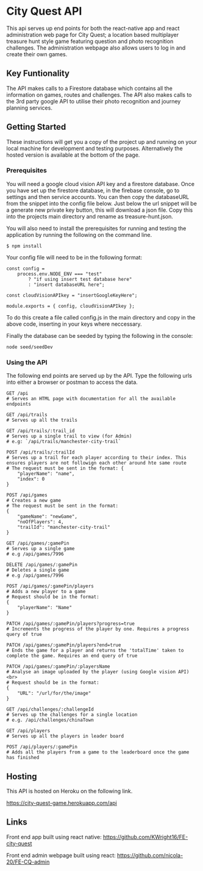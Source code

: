 # City Quest API

This api serves up end points for both the react-native app and react administration web page for City Quest; a location based multiplayer treasure hunt style game featuring question and photo recognition challenges. The administration webpage also allows users to log in and create their own games.

## Key Funtionality
The API makes calls to a Firestore database which contains all the information on games, routes and challenges. The API also makes calls to the 3rd party google API to utilise their photo recognition and journey planning services.

## Getting Started

These instructions will get you a copy of the project up and running on your local machine for development and testing purposes. Alternatively the hosted version is available at the bottom of the page.

### Prerequisites

You will need a google cloud vision API key and a firestore database. Once you have set up the firestore database, in the firebase console, go to settings and then service accounts. You can then copy the databaseURL from the snippet into the config file below. Just below the url snippet will be a generate new private key button, this will download a json file. Copy this into the projects main directory and rename as treasure-hunt.json. 

You will also need to install the prerequisites for running and testing the application by running the following on the command line.

```
$ npm install
```

Your config file will need to be in the following format:

```
const config =
    process.env.NODE_ENV === "test"
        ? "if using insert test database here"
        : "insert databaseURL here";

const cloudVisionAPIkey = "insertGoogleKeyHere";

module.exports = { config, cloudVisionAPIkey };

```

To do this create a file called config.js in the main directory and copy in the above code, inserting in your keys where neccessary.

Finally the database can be seeded by typing the following in the console:
```
node seed/seedDev
```

### Using the API

The following end points are served up by the API. Type the following urls into either a browser or postman to access the data.

```http
GET /api
# Serves an HTML page with documentation for all the available endpoints
```

```http
GET /api/trails
# Serves up all the trails
```

```http
GET /api/trails/:trail_id
# Serves up a single trail to view (for Admin)
# e.g: `/api/trails/manchester-city-trail`
```

```http
POST /api/trails/:trailId
# Serves up a trail for each player according to their index. This ensures players are not followign each other around hte same route
# The request must be sent in the format: {
    "playerName": "name",
    "index": 0
}
```

```http
POST /api/games
# Creates a new game
# The request must be sent in the format:
{
    "gameName": "newGame",
    "noOfPlayers": 4,
    "trailId": "manchester-city-trail"
}
```

```http
GET /api/games/:gamePin
# Serves up a single game
# e.g /api/games/7996
```

```http
DELETE /api/games/:gamePin
# Deletes a single game
# e.g /api/games/7996
```

```http
POST /api/games/:gamePin/players
# Adds a new player to a game 
# Request should be in the format:
{
    "playerName": "Name"
}
```

```http
PATCH /api/games/:gamePin/players?progress=true
# Increments the progress of the player by one. Requires a progress query of true

```

```http
PATCH /api/games/:gamePin/players?end=true
# Ends the game for a player and returns the 'totalTime' taken to complete the game. Requires an end query of true
```

```http
PATCH /api/games/:gamePin/:playersName
# Analyse an image uploaded by the player (using Google vision API)<br>
# Request should be in the format:
{
    "URL": "/url/for/the/image"
}
```

```http
GET /api/challenges/:challengeId
# Serves up the challenges for a single location   
# e.g. /api/challenges/chinaTown
```

```http
GET /api/players
# Serves up all the players in leader board
```

```http
POST /api/players/:gamePin
# Adds all the players from a game to the leaderboard once the game has finished
```

## Hosting

This API is hosted on Heroku on the following link.

https://city-quest-game.herokuapp.com/api

## Links

Front end app built using react native:
https://github.com/KWright16/FE-city-quest

Front end admin webpage built using react:
https://github.com/nicola-20/FE-CQ-admin


